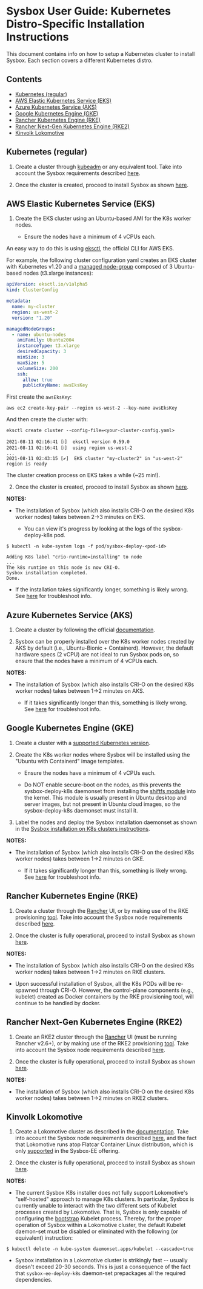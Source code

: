 # Sysbox User Guide: Kubernetes Distro-Specific Installation Instructions

This document contains info on how to setup a Kubernetes cluster to install
Sysbox. Each section covers a different Kubernetes distro.

## Contents

-   [Kubernetes (regular)](#kubernetes-(regular))
-   [AWS Elastic Kubernetes Service (EKS)](#aws-elastic-kubernetes-service-eks)
-   [Azure Kubernetes Service (AKS)](#azure-kubernetes-service-aks)
-   [Google Kubernetes Engine (GKE)](#google-kubernetes-engine-gke)
-   [Rancher Kubernetes Engine (RKE)](#rancher-kubernetes-engine-rke)
-   [Rancher Next-Gen Kubernetes Engine (RKE2)](#rancher-next-gen-kubernetes-engine-rke2)
-   [Kinvolk Lokomotive](#kinvolk-lokomotive)


## Kubernetes (regular)

1.  Create a cluster through [kubeadm](https://kubernetes.io/docs/setup/production-environment/tools/kubeadm/create-cluster-kubeadm/)
    or any equivalent tool. Take into account the Sysbox requirements described
    [here](install-k8s.md#kubernetes-worker-node-requirements).

2.  Once the cluster is created, proceed to install Sysbox as shown
    [here](install-k8s.md).

## AWS Elastic Kubernetes Service (EKS)

1.  Create the EKS cluster using an Ubuntu-based AMI for the K8s worker nodes.

    -   Ensure the nodes have a minimum of 4 vCPUs each.

An easy way to do this is using [eksctl](https://eksctl.io/), the official CLI
for AWS EKS.

For example, the following cluster configuration yaml creates an EKS cluster with
Kubernetes v1.20 and a [managed node-group](https://docs.aws.amazon.com/eks/latest/userguide/eks-compute.html)
composed of 3 Ubuntu-based nodes (t3.xlarge instances):

```yaml
apiVersion: eksctl.io/v1alpha5
kind: ClusterConfig

metadata:
  name: my-cluster
  region: us-west-2
  version: "1.20"

managedNodeGroups:
  - name: ubuntu-nodes
    amiFamily: Ubuntu2004
    instanceType: t3.xlarge
    desiredCapacity: 3
    minSize: 3
    maxSize: 5
    volumeSize: 200
    ssh:
      allow: true
      publicKeyName: awsEksKey
```

First create the `awsEksKey`:

```console
aws ec2 create-key-pair --region us-west-2 --key-name awsEksKey
```

And then create the cluster with:

```console
eksctl create cluster --config-file=<your-cluster-config.yaml>

2021-08-11 02:16:41 [ℹ]  eksctl version 0.59.0
2021-08-11 02:16:41 [ℹ]  using region us-west-2
...
2021-08-11 02:43:15 [✔]  EKS cluster "my-cluster2" in "us-west-2" region is ready
```

The cluster creation process on EKS takes a while (~25 min!).

2.  Once the cluster is created, proceed to install Sysbox as shown
    [here](install-k8s.md).

**NOTES:**

-   The installation of Sysbox (which also installs CRI-O on the desired K8s
    worker nodes) takes between 2->3 minutes on EKS.

    -   You can view it's progress by looking at the logs of the sysbox-deploy-k8s pod.

```console
$ kubectl -n kube-system logs -f pod/sysbox-deploy-<pod-id>

Adding K8s label "crio-runtime=installing" to node
...
The k8s runtime on this node is now CRI-O.
Sysbox installation completed.
Done.
```

-   If the installation takes significantly longer, something is likely
    wrong. See [here](troubleshoot-k8s.md) for troubleshoot info.

## Azure Kubernetes Service (AKS)

1.  Create a cluster by following the official [documentation](https://docs.microsoft.com/en-us/azure/aks/kubernetes-walkthrough).

2.  Sysbox can be properly installed over the K8s worker nodes created by
AKS by default (i.e., Ubuntu-Bionic + Containerd). However, the default
hardware specs (2 vCPU) are not ideal to run Sysbox pods on, so ensure that
the nodes have a minimum of 4 vCPUs each.

**NOTES:**

-   The installation of Sysbox (which also installs CRI-O on the desired K8s
    worker nodes) takes between 1->2 minutes on AKS.

    -   If it takes significantly longer than this, something is likely wrong. See
        [here](troubleshoot-k8s.md) for troubleshoot info.

## Google Kubernetes Engine (GKE)

1.  Create a cluster with a [supported Kubernetes version](install-k8s.md#kubernetes-version-requirements).

2.  Create the K8s worker nodes where Sysbox will be installed using the "Ubuntu
    with Containerd" image templates.

    -   Ensure the nodes have a minimum of 4 vCPUs each.

    -   Do NOT enable secure-boot on the nodes, as this prevents the
        sysbox-deploy-k8s daemonset from installing the [shiftfs module](design.md#shiftfs-module)
        into the kernel. This module is usually present in Ubuntu desktop and
        server images, but not present in Ubuntu cloud images, so the
        sysbox-deploy-k8s daemonset must install it.

3.  Label the nodes and deploy the Sysbox installation daemonset as shown in
    the [Sysbox installation on K8s clusters instructions](install-k8s.md).

**NOTES:**

-   The installation of Sysbox (which also installs CRI-O on the desired K8s
    worker nodes) takes between 1->2 minutes on GKE.

    -   If it takes significantly longer than this, something is likely wrong. See
        [here](troubleshoot-k8s.md) for troubleshoot info.

## Rancher Kubernetes Engine (RKE)

1.  Create a cluster through the [Rancher](https://rancher.com/quick-start/) UI,
    or by making use of the RKE provisioning [tool](https://rancher.com/products/rke/).
    Take into account the Sysbox node requirements described
    [here](install-k8s.md#kubernetes-worker-node-requirements).

2.  Once the cluster is fully operational, proceed to install Sysbox as shown
    [here](install-k8s.md).

**NOTES:**

-   The installation of Sysbox (which also installs CRI-O on the desired K8s
    worker nodes) takes between 1->2 minutes on RKE clusters.

-   Upon successful installation of Sysbox, all the K8s PODs will be re-spawned
    through CRI-O. However, the control-plane components (e.g., kubelet) created as
    Docker containers by the RKE provisioning tool, will continue to be handled by
    docker.

## Rancher Next-Gen Kubernetes Engine (RKE2)

1.  Create an RKE2 cluster through the [Rancher](https://rancher.com/quick-start/)
    UI (must be running Rancher v2.6+), or by making use of the RKE2 provisioning
    [tool](https://docs.rke2.io). Take into account the Sysbox node requirements
    described [here](install-k8s.md#kubernetes-worker-node-requirements).

2.  Once the cluster is fully operational, proceed to install Sysbox as shown
    [here](install-k8s.md).

**NOTES:**

-   The installation of Sysbox (which also installs CRI-O on the desired K8s
    worker nodes) takes between 1->2 minutes on RKE2 clusters.

## Kinvolk Lokomotive

1.  Create a Lokomotive cluster as described in the [documentation](https://kinvolk.io/docs/lokomotive/0.9/installer/lokoctl/).
Take into account the Sysbox node requirements described [here](install-k8s.md#kubernetes-worker-node-requirements),
and the fact that Lokomotive runs atop Flatcar Container Linux distribution,
which is only [supported](../distro-compat.md) in the Sysbox-EE offering.

2.  Once the cluster is fully operational, proceed to install Sysbox as shown
    [here](install-k8s.md).

**NOTES:**

-   The current Sysbox K8s installer does not fully support Lokomotive's
"self-hosted" approach to manage K8s clusters. In particular, Sysbox is
currently unable to interact with the two different sets of Kubelet processes
created by Lokomotive. That is, Sysbox is only capable of configuring the
[bootstrap](https://kinvolk.io/docs/lokomotive/latest/how-to-guides/update-bootstrap-kubelet/)
Kubelet process. Thereby, for the proper operation of Sysbox within a Lokomotive
cluster, the default Kubelet daemon-set must be disabled or eliminated with the
following (or equivalent) instruction:

```console
$ kubectl delete -n kube-system daemonset.apps/kubelet --cascade=true
```

-   Sysbox installation in a Lokomotive cluster is strikingly fast -- usually
doesn't exceed 20-30 seconds. This is just a consequence of the fact that
`sysbox-ee-deploy-k8s` daemon-set prepackages all the required dependencies.
